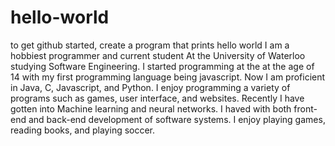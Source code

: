 # hello-world
to get github started, create a program that prints hello world
I am a hobbiest programmer and current student At the University of Waterloo studying Software Engineering. I started programming at the at  the age of 14 with my first programming language being javascript. Now I am proficient in Java, C, Javascript, and Python. I enjoy programming a variety of programs such as games, user interface, and websites. Recently I have gotten into Machine learning and neural networks. I haved with both front-end and back-end development of software systems. I enjoy playing games, reading books, and playing soccer.
